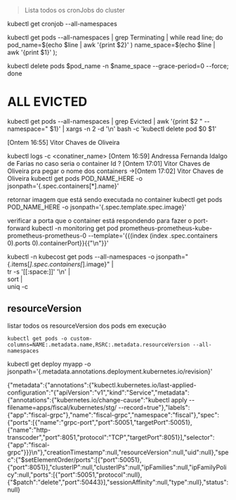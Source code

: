 > Lista todos os cronJobs do cluster

kubectl get cronjob --all-namespaces




kubectl get pods --all-namespaces | grep Terminating | while read line; do pod_name=$(echo $line | awk '{print $2}' ) name_space=$(echo $line | awk '{print $1}' ); 

kubectl delete pods $pod_name -n $name_space --grace-period=0 --force; done





ALL EVICTED
===========
kubectl get pods --all-namespaces | grep Evicted | awk '{print $2 " --namespace=" $1}' | xargs -n 2 -d '\n' bash -c 'kubectl delete pod $0 $1'


[Ontem 16:55] Vitor Chaves de Oliveira
    
kubectl logs <pod-name> -c <conatiner_name>
​[Ontem 16:59] Andressa Fernanda Idalgo de Farias
    no caso seria o container Id ?
​[Ontem 17:01] Vitor Chaves de Oliveira
    pra pegar o nome dos containers ->
​[Ontem 17:02] Vitor Chaves de Oliveira
    kubectl get pods POD_NAME_HERE -o jsonpath='{.spec.containers[*].name}'
 


retornar imagem que está sendo executada no container 
kubectl get pods POD_NAME_HERE -o jsonpath='{.spec.template.spec.image}'


verificar a porta que o container está respondendo para fazer o port-forward
kubectl -n monitoring get pod prometheus-prometheus-kube-prometheus-prometheus-0 --template='{{(index (index .spec.containers 0).ports 0).containerPort}}{{"\n"}}'

kubectl -n kubecost get pods --all-namespaces -o jsonpath="{.items[*].spec.containers[*].image}" |\
tr -s '[[:space:]]' '\n' |\
sort |\
uniq -c


## resourceVersion
listar todos os resourceVersion dos pods em execução

`kubectl get pods -o custom-columns=NAME:.metadata.name,RSRC:.metadata.resourceVersion --all-namespaces`


kubectl get deploy myapp -o jsonpath='{.metadata.annotations.deployment\.kubernetes\.io/revision}'



{"metadata":{"annotations":{"kubectl.kubernetes.io/last-applied-configuration":"{\"apiVersion\":\"v1\",\"kind\":\"Service\",\"metadata\":{\"annotations\":{\"kubernetes.io/change-cause\":\"kubectl apply --filename=apps/fiscal/kubernetes/stg/ --record=true\"},\"labels\":{\"app\":\"fiscal-grpc\"},\"name\":\"fiscal-grpc\",\"namespace\":\"fiscal\"},\"spec\":{\"ports\":[{\"name\":\"grpc-port\",\"port\":50051,\"targetPort\":50051},{\"name\":\"http-transcoder\",\"port\":8051,\"protocol\":\"TCP\",\"targetPort\":8051}],\"selector\":{\"app\":\"fiscal-grpc\"}}}\n"},"creationTimestamp":null,"resourceVersion":null,"uid":null},"spec":{"$setElementOrder/ports":[{"port":50051},{"port":8051}],"clusterIP":null,"clusterIPs":null,"ipFamilies":null,"ipFamilyPolicy":null,"ports":[{"port":50051,"protocol":null},{"$patch":"delete","port":50443}],"sessionAffinity":null,"type":null},"status":null}
